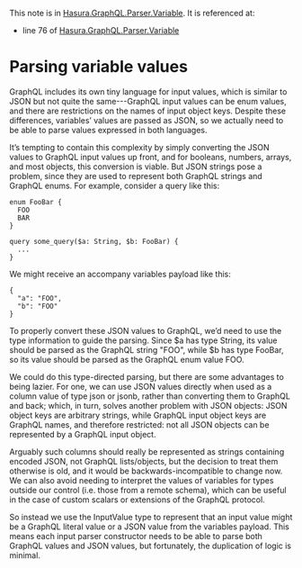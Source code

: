 This note is in [Hasura.GraphQL.Parser.Variable](https://github.com/hasura/graphql-engine/blob/master/server/src-lib/Hasura/GraphQL/Parser/Variable.hs#L22).
It is referenced at:
  - line 76 of [Hasura.GraphQL.Parser.Variable](https://github.com/hasura/graphql-engine/blob/master/server/src-lib/Hasura/GraphQL/Parser/Variable.hs#L76)

# Parsing variable values

GraphQL includes its own tiny language for input values, which is similar to
JSON but not quite the same---GraphQL input values can be enum values, and there
are restrictions on the names of input object keys. Despite these differences,
variables’ values are passed as JSON, so we actually need to be able to parse
values expressed in both languages.

It’s tempting to contain this complexity by simply converting the JSON values to
GraphQL input values up front, and for booleans, numbers, arrays, and most
objects, this conversion is viable. But JSON strings pose a problem, since they
are used to represent both GraphQL strings and GraphQL enums. For example,
consider a query like this:

    enum FooBar {
      FOO
      BAR
    }

    query some_query($a: String, $b: FooBar) {
      ...
    }

We might receive an accompany variables payload like this:

    {
      "a": "FOO",
      "b": "FOO"
    }

To properly convert these JSON values to GraphQL, we’d need to use the type
information to guide the parsing. Since $a has type String, its value should be
parsed as the GraphQL string "FOO", while $b has type FooBar, so its value
should be parsed as the GraphQL enum value FOO.

We could do this type-directed parsing, but there are some advantages to being
lazier. For one, we can use JSON values directly when used as a column value of
type json or jsonb, rather than converting them to GraphQL and back; which, in
turn, solves another problem with JSON objects: JSON object keys are arbitrary
strings, while GraphQL input object keys are GraphQL names, and therefore
restricted: not all JSON objects can be represented by a GraphQL input object.

Arguably such columns should really be represented as strings containing encoded
JSON, not GraphQL lists/objects, but the decision to treat them otherwise is
old, and it would be backwards-incompatible to change now. We can also avoid
needing to interpret the values of variables for types outside our control
(i.e. those from a remote schema), which can be useful in the case of custom
scalars or extensions of the GraphQL protocol.

So instead we use the InputValue type to represent that an input value might be
a GraphQL literal value or a JSON value from the variables payload. This means
each input parser constructor needs to be able to parse both GraphQL values and
JSON values, but fortunately, the duplication of logic is minimal.
